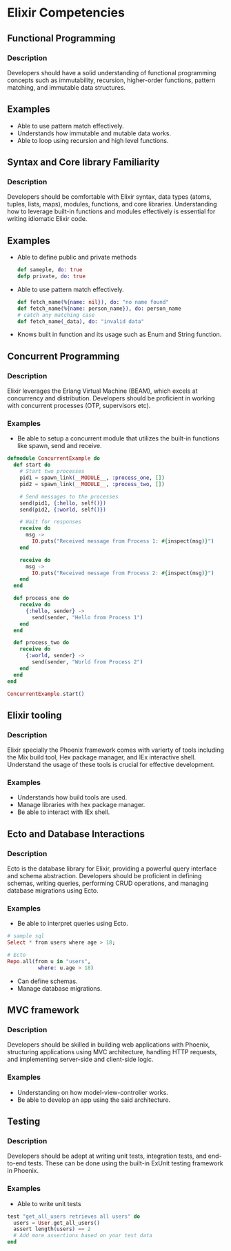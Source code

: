# Elixir Competencies

## Functional Programming

### Description
Developers should have a solid understanding of functional programming concepts such as immutability, recursion, higher-order functions, pattern matching, and immutable data structures.

## Examples

- Able to use pattern match effectively.
- Understands how immutable and mutable data works.
- Able to loop using recursion and high level functions.


## Syntax and Core library Familiarity

### Description

Developers should be comfortable with Elixir syntax, data types (atoms, tuples, lists, maps), modules, functions, and core libraries. Understanding how to leverage built-in functions and modules effectively is essential for writing idiomatic Elixir code.

## Examples

- Able to define public and private methods
  ```elixir
  def sameple, do: true
  defp private, do: true
  ```
- Able to use pattern match effectively.
  ```elixir
  def fetch_name(%{name: nil}), do: "no name found"
  def fetch_name(%{name: person_name}), do: person_name
  # catch any matching case
  def fetch_name(_data), do: "invalid data"

  ```
- Knows built in function and its usage such as Enum and String function.

## Concurrent Programming

### Description
Elixir leverages the Erlang Virtual Machine (BEAM), which excels at concurrency and distribution. Developers should be proficient in working with concurrent processes (OTP, supervisors etc).

### Examples

- Be able to setup a concurrent module that utilizes the built-in functions like spawn, send and receive.
```elixir
defmodule ConcurrentExample do
  def start do
    # Start two processes
    pid1 = spawn_link(__MODULE__, :process_one, [])
    pid2 = spawn_link(__MODULE__, :process_two, [])

    # Send messages to the processes
    send(pid1, {:hello, self()})
    send(pid2, {:world, self()})

    # Wait for responses
    receive do
      msg ->
        IO.puts("Received message from Process 1: #{inspect(msg)}")
    end

    receive do
      msg ->
        IO.puts("Received message from Process 2: #{inspect(msg)}")
    end
  end

  def process_one do
    receive do
      {:hello, sender} ->
        send(sender, "Hello from Process 1")
    end
  end

  def process_two do
    receive do
      {:world, sender} ->
        send(sender, "World from Process 2")
    end
  end
end

ConcurrentExample.start()

```

## Elixir tooling

### Description
Elixir specially the Phoenix framework comes with varierty of tools including the Mix build tool, Hex package manager, and IEx interactive shell. Understand the usage of these tools is crucial for effective development.

### Examples

- Understands how build tools are used.
- Manage libraries with hex package manager.
- Be able to interact with IEx shell.

## Ecto and Database Interactions

### Description
Ecto is the database library for Elixir, providing a powerful query interface and schema abstraction. Developers should be proficient in defining schemas, writing queries, performing CRUD operations, and managing database migrations using Ecto.

### Examples

- Be able to interpret queries using Ecto.
```elixir
# sample sql
Select * from users where age > 18;

# Ecto
Repo.all(from u in "users",
          where: u.age > 18)
```
- Can define schemas.
- Manage database migrations.

## MVC framework

### Description
Developers should be skilled in building web applications with Phoenix, structuring applications using MVC architecture, handling HTTP requests, and implementing server-side and client-side logic.

### Examples

- Understanding on how model-view-controller works.
- Be able to develop an app using the said architecture.

## Testing

### Description
Developers should be adept at writing unit tests, integration tests, and end-to-end tests. These can be done using the built-in ExUnit testing framework in Phoenix.

### Examples

- Able to write unit tests
```elixir
test "get_all_users retrieves all users" do
  users = User.get_all_users()
  assert length(users) == 2
  # Add more assertions based on your test data
end
```